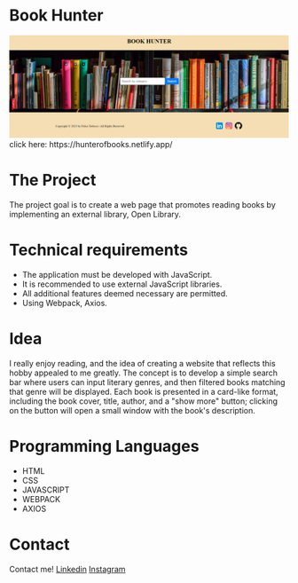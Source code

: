 # Book Hunter
<img src="src/images/website-overview.png">
click here: https://hunterofbooks.netlify.app/

# The Project

The project goal is to create a web page that promotes reading books by implementing an external library, Open Library.

# Technical requirements

- The application must be developed with JavaScript.
- It is recommended to use external JavaScript libraries.
- All additional features deemed necessary are permitted.
- Using Webpack, Axios.

# Idea 

I really enjoy reading, and the idea of creating a website that reflects this hobby appealed to me greatly.
The concept is to develop a simple search bar where users can input literary genres, and then filtered books matching that genre will be displayed.
Each book is presented in a card-like format, including the book cover, title, author, and a "show more" button; clicking on the button will open a small window with the book's description.

# Programming Languages

 - HTML
 - CSS
 - JAVASCRIPT
 - WEBPACK
 - AXIOS


# Contact
Contact me!
[Linkedin](https://www.linkedin.com/in/fabio-tedesco-3bb865251/)
[Instagram](https://www.instagram.com/fabioo_pueblo/)
